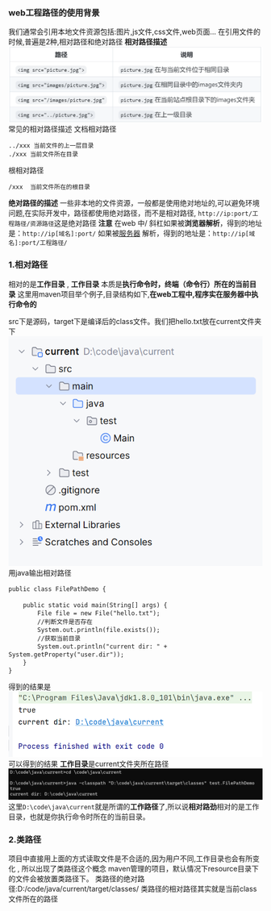 ### web工程路径的使用背景
我们通常会引用本地文件资源包括:图片,js文件,css文件,web页面... 在引用文件的时候,普遍是2种,相对路径和绝对路径
**相对路径描述**
![](assest/Pasted%20image%2020240726165117.png)
常见的相对路径描述
文档相对路径
```
../xxx 当前文件的上一层目录
./xxx 当前文件所在目录
```
根相对路径
```
/xxx  当前文件所在的根目录
```
**绝对路径的描述**
一些非本地的文件资源，一般都是使用绝对地址的,可以避免环境问题,在实际开发中，路径都使用绝对路径，而不是相对路径, `http://ip:port/工程路径/资源路径`这是绝对路径
**注意**
在web 中/ 斜杠如果被**浏览器解析**，得到的地址是：`http://ip[域名]:port/`
如果被[服务器](javaweb) 解析，得到的地址是：`http://ip[域名]:port/工程路径/`
### 1.相对路径
相对的是**工作目录** , **工作目录** 本质是**执行命令时，终端（命令行）所在的当前目录**
这里用maven项目举个例子,目录结构如下,**在web工程中,程序实在服务器中执行命令的**

src下是源码，target下是编译后的class文件。我们把hello.txt放在current文件夹下
![](Java/assest/Pasted%20image%2020240716160453.png)
用java输出相对路径
```
public class FilePathDemo {
 
    public static void main(String[] args) {
        File file = new File("hello.txt");
        //判断文件是否存在
        System.out.println(file.exists());
        //获取当前目录
        System.out.println("current dir: " + System.getProperty("user.dir"));
    }
}
```
得到的结果是
![](Java/assest/Pasted%20image%2020240716160616.png)
可以得到的结果
**工作目录**是current文件夹所在路径
![](Java/assest/Pasted%20image%2020240716161647.png)
这里`D:\code\java\current`就是所谓的**工作路径**了,所以说**相对路劲**相对的是工作目录，也就是你执行命令时所在的当前目录。

### 2.类路径
项目中直接用上面的方式读取文件是不合适的,因为用户不同,工作目录也会有所变化 , 所以出现了类路径这个概念
maven管理的项目，默认情况下resource目录下的文件会被放置类路径下。
类路径的绝对路径:D:/code/java/current/target/classes/
        类路径的相对路径其实就是当前class文件所在的路径